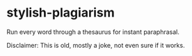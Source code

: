 stylish-plagiarism
==================

Run every word through a thesaurus for instant paraphrasal.

Disclaimer: This is old, mostly a joke, not even sure if it works.
